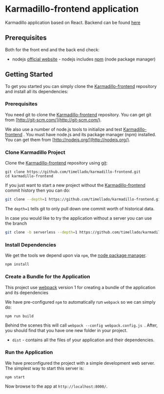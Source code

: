 # Karmadillo-frontend application
Karmadillo application based on React. Backend can be found [here](https://github.com/timellado/karmadillo-backend)

## Prerequisites

Both for the front end and the back end check:

* nodejs [official website](https://nodejs.org/en/) - nodejs includes [npm](https://www.npmjs.com/) (node package manager)


## Getting Started

To get you started you can simply clone the [Karmadillo-frontend](https://github.com/timellado/karmadillo-frontend) repository and install all its dependencies:

### Prerequisites

You need git to clone the [Karmadillo-frontend](https://github.com/timellado/karmadillo-frontend)  repository. You can get git from [http://git-scm.com/](http://git-scm.com/).

We also use a number of node.js tools to initialize and test [Karmadillo-frontend](https://github.com/timellado/karmadillo-frontend) . You must have node.js and its package manager (npm) installed.  You can get them from [http://nodejs.org/](http://nodejs.org/).

### Clone Karmadillo Project

Clone the [Karmadillo-frontend](https://github.com/timellado/karmadillo-frontend)  repository using [git](http://git-scm.com/):

```
git clone https://github.com/timellado/karmadillo-frontend.git
cd karmadillo-frontend
```

If you just want to start a new project without the [Karmadillo-frontend](https://github.com/timellado/karmadillo-frontend)  commit history then you can do:

```bash
git clone --depth=1 https://github.com/timellado/karmadillo-frontend.git <your-project-name>
```

The `depth=1` tells git to only pull down one commit worth of historical data.

In case you would like to try the application without a server you can use the branch <severless>

```bash
git clone -b serverless --depth=1 https://github.com/timellado/karmadillo-frontend.git <your-project-name>
```

### Install Dependencies

We get the tools we depend upon via `npm`, the [node package manager](https://www.npmjs.com).

```
npm install
```

### Create a Bundle for the Application

This project use [webpack](https://github.com/webpack/webpack) version 1 for creating a bundle of the application and its dependencies

We have pre-configured `npm` to automatically run `webpack` so we can simply do:

```
npm run build
```

Behind the scenes this will call `webpack --config webpack.config.js `.  After, you should find that you have one new folder in your project.

* `dist` - contains all the files of your application and their dependencies.

### Run the Application

We have preconfigured the project with a simple development web server.  The simplest way to start
this server is:

```
npm start
```

Now browse to the app at `http://localhost:8000/`.
